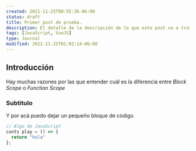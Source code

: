 ```yaml
---
created: 2021-11-25T00:55:36-06:00
status: draft
title: Primer post de prueba.
description: El detalle de la descripción de lo que este post va a tratar.
tags: [JavaScript, VueJS]
type: Journal
modified: 2021-11-25T01:02:14-06:00
---
```


## Introducción
Hay muchas razones por las que entender cuál es la diferencia entre *Block Scope* o *Function Scope*

### Subtitulo
Y por acá puedo dejar un pequeño bloque de código. 

```js
// Algo de JavaScript 
conts play = () => {
  return "hola" 
};
```
